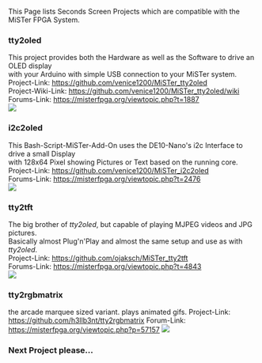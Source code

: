 This Page lists Seconds Screen Projects which are compatible with the MiSTer FPGA System.

### tty2oled  
This project provides both the Hardware as well as the Software to drive an OLED display   
with your Arduino with simple USB connection to your MiSTer system.  
Project-Link: https://github.com/venice1200/MiSTer_tty2oled  
Project-Wiki-Link: https://github.com/venice1200/MiSTer_tty2oled/wiki  
Forums-Link: https://misterfpga.org/viewtopic.php?t=1887  
<img src = https://github.com/venice1200/MiSTer_tty2oled/blob/main/Pictures/tty2oled_video.gif>  
  
### i2c2oled
This Bash-Script-MiSTer-Add-On uses the DE10-Nano's i2c Interface to drive a small Display  
with 128x64 Pixel showing Pictures or Text based on the running core.  
Project-Link: https://github.com/venice1200/MiSTer_i2c2oled  
Forums-Link: https://misterfpga.org/viewtopic.php?t=2476  
<img src =  https://raw.githubusercontent.com/venice1200/MiSTer_i2c2oled/main/Pictures/pressplay.gif>  
  
### tty2tft
The big brother of *tty2oled*, but capable of playing MJPEG videos and JPG pictures.  
Basically almost Plug'n'Play and almost the same setup and use as with *tty2oled*.  
Project-Link: https://github.com/ojaksch/MiSTer_tty2tft  
Forums-Link: https://misterfpga.org/viewtopic.php?t=4843  
<img src = https://github.com/ojaksch/MiSTer_tty2tft/blob/main/pictures/oled_tft.gif>  

### tty2rgbmatrix
the arcade marquee sized variant. plays animated gifs.
Project-Link: https://github.com/h3llb3nt/tty2rgbmatrix
Forum-Link: https://misterfpga.org/viewtopic.php?p=57157
<img src = https://github.com/h3llb3nt/tty2rgbmatrix/raw/main/docs/images/mister_logo.jpeg>
  
### Next Project please...